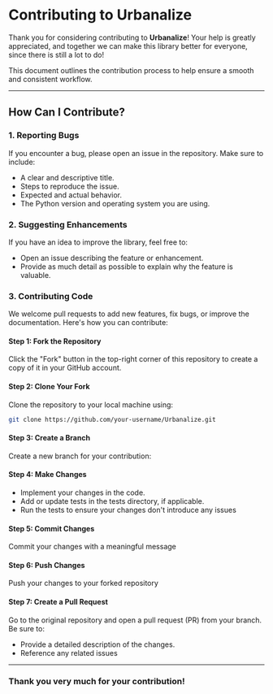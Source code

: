 # Contributing to Urbanalize

Thank you for considering contributing to **Urbanalize**! Your help is greatly appreciated, and together we can make this library better for everyone, since there is still a lot to do!

This document outlines the contribution process to help ensure a smooth and consistent workflow.

---

## How Can I Contribute?

### 1. Reporting Bugs
If you encounter a bug, please open an issue in the repository. Make sure to include:
- A clear and descriptive title.
- Steps to reproduce the issue.
- Expected and actual behavior.
- The Python version and operating system you are using.

### 2. Suggesting Enhancements
If you have an idea to improve the library, feel free to:
- Open an issue describing the feature or enhancement.
- Provide as much detail as possible to explain why the feature is valuable.

### 3. Contributing Code
We welcome pull requests to add new features, fix bugs, or improve the documentation. Here's how you can contribute:

#### Step 1: Fork the Repository
Click the "Fork" button in the top-right corner of this repository to create a copy of it in your GitHub account.

#### Step 2: Clone Your Fork
Clone the repository to your local machine using:
```bash
git clone https://github.com/your-username/Urbanalize.git
```

#### Step 3: Create a Branch
Create a new branch for your contribution:

#### Step 4: Make Changes
- Implement your changes in the code.
- Add or update tests in the tests directory, if applicable.
- Run the tests to ensure your changes don't introduce any issues

#### Step 5: Commit Changes
Commit your changes with a meaningful message

#### Step 6: Push Changes
Push your changes to your forked repository

#### Step 7: Create a Pull Request
Go to the original repository and open a pull request (PR) from your branch. Be sure to:
- Provide a detailed description of the changes.
- Reference any related issues
  
---

### Thank you very much for your contribution!
